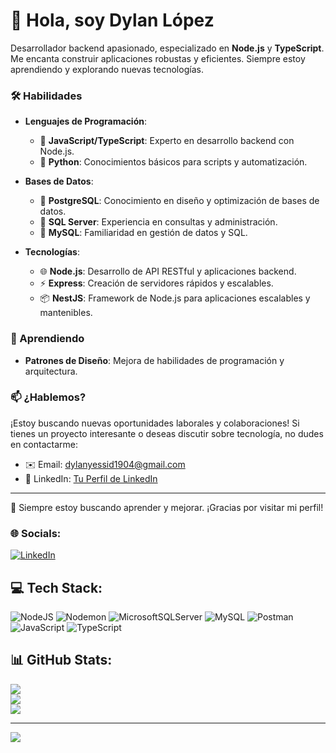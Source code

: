 # 👋 Hola, soy Dylan López

Desarrollador backend apasionado, especializado en **Node.js** y **TypeScript**. Me encanta construir aplicaciones robustas y eficientes. Siempre estoy aprendiendo y explorando nuevas tecnologías.

### 🛠️ Habilidades

- **Lenguajes de Programación**:
  - 🔹 **JavaScript/TypeScript**: Experto en desarrollo backend con Node.js.
  - 🔹 **Python**: Conocimientos básicos para scripts y automatización.

- **Bases de Datos**:
  - 🔸 **PostgreSQL**: Conocimiento en diseño y optimización de bases de datos.
  - 🔸 **SQL Server**: Experiencia en consultas y administración.
  - 🔸 **MySQL**: Familiaridad en gestión de datos y SQL.

- **Tecnologías**:
  - 🌐 **Node.js**: Desarrollo de API RESTful y aplicaciones backend.
  - ⚡ **Express**: Creación de servidores rápidos y escalables.
  - 📦 **NestJS**: Framework de Node.js para aplicaciones escalables y mantenibles.

### 🌱 Aprendiendo

- **Patrones de Diseño**: Mejora de habilidades de programación y arquitectura.

### 📫 ¿Hablemos?

¡Estoy buscando nuevas oportunidades laborales y colaboraciones! Si tienes un proyecto interesante o deseas discutir sobre tecnología, no dudes en contactarme:

- ✉️ Email: [dylanyessid1904@gmail.com](mailto:dylanyessid1904@gmail.com)
- 💼 LinkedIn: [Tu Perfil de LinkedIn](https://www.linkedin.com/in/dylan-yessid-l%C3%B3pez-jaramillo-9b41a5220/)

---

🌟 Siempre estoy buscando aprender y mejorar. ¡Gracias por visitar mi perfil!

### 🌐 Socials:

[![LinkedIn](https://img.shields.io/badge/LinkedIn-%230077B5.svg?logo=linkedin&logoColor=white)](https://linkedin.com/in/dylan-yessid-lópez-jaramillo-9b41a5220)

## 💻 Tech Stack:

![NodeJS](https://img.shields.io/badge/node.js-6DA55F?style=for-the-badge&logo=node.js&logoColor=white) ![Nodemon](https://img.shields.io/badge/NODEMON-%23323330.svg?style=for-the-badge&logo=nodemon&logoColor=%BBDEAD) ![MicrosoftSQLServer](https://img.shields.io/badge/Microsoft%20SQL%20Server-CC2927?style=for-the-badge&logo=microsoft%20sql%20server&logoColor=white) ![MySQL](https://img.shields.io/badge/mysql-4479A1.svg?style=for-the-badge&logo=mysql&logoColor=white) ![Postman](https://img.shields.io/badge/Postman-FF6C37?style=for-the-badge&logo=postman&logoColor=white) ![JavaScript](https://img.shields.io/badge/javascript-%23323330.svg?style=for-the-badge&logo=javascript&logoColor=%23F7DF1E) ![TypeScript](https://img.shields.io/badge/typescript-%23007ACC.svg?style=for-the-badge&logo=typescript&logoColor=white)

## 📊 GitHub Stats:

![](https://github-readme-stats.vercel.app/api?username=Dylanyessid&theme=dark&hide_border=false&include_all_commits=true&count_private=false)<br/>
![](https://github-readme-streak-stats.herokuapp.com/?user=Dylanyessid&theme=dark&hide_border=false)<br/>
![](https://github-readme-stats.vercel.app/api/top-langs/?username=Dylanyessid&theme=dark&hide_border=false&include_all_commits=true&count_private=false&layout=compact)

---

[![](https://visitcount.itsvg.in/api?id=Dylanyessid&icon=0&color=0)](https://visitcount.itsvg.in)

<!-- Proudly created with GPRM ( https://gprm.itsvg.in ) -->
